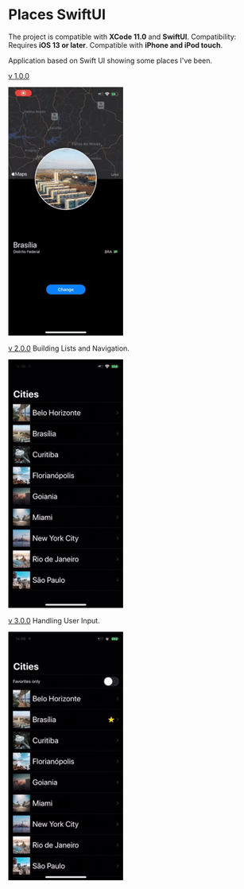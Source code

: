 # Places SwiftUI

The project is compatible with **XCode 11.0** and **SwiftUI**.
Compatibility: Requires **iOS 13 or later**. Compatible with **iPhone and iPod touch**.


Application based on Swift UI showing some places I've been.

[v 1.0.0](https://github.com/lynnsouz/Places-SwiftUI/releases/tag/1.0.0)


<img src="gif1.0.0.gif" style="height:500px;" height=500 alt="gif1.0.0"/>


[v 2.0.0](https://github.com/lynnsouz/Places-SwiftUI/releases/tag/2.0.0) Building Lists and Navigation.


<img src="gif2.0.0.gif" style="height:500px;" height=500 alt="gif2.0.0.gif"/>


[v 3.0.0](https://github.com/lynnsouz/Places-SwiftUI/releases/tag/3.0.0) Handling User Input.


<img src="gif3.0.0.gif" style="height:500px;" height=500 alt="gif3.0.0"/>
